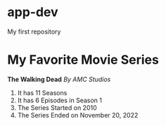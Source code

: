 # app-dev
My first repository
# My Favorite Movie Series
**The Walking Dead**
*By AMC Studios*
1. It has 11 Seasons
2. It has 6 Episodes in Season 1
3. The Series Started on 2010
4. The Series Ended on November 20, 2022
